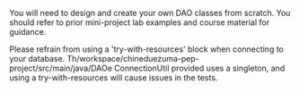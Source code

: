 You will need to design and create your own DAO classes from scratch. 
You should refer to prior mini-project lab examples and course material for guidance.

Please refrain from using a 'try-with-resources' block when connecting to your database. 
Th/workspace/chineduezuma-pep-project/src/main/java/DAOe ConnectionUtil provided uses a singleton, and using a try-with-resources will cause issues in the tests.
